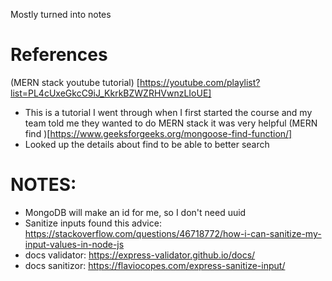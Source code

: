 <!-- Crystal's readme for the backend -->
Mostly turned into notes

# References
(MERN stack youtube tutorial) [https://youtube.com/playlist?list=PL4cUxeGkcC9iJ_KkrkBZWZRHVwnzLIoUE]
- This is a tutorial I went through when I first started the course and my team told me they wanted to do MERN stack it was very helpful
(MERN find )[https://www.geeksforgeeks.org/mongoose-find-function/]
- Looked up the details about find to be able to better search

# NOTES:
- MongoDB will make an id for me, so I don't need uuid 
- Sanitize inputs found this advice: https://stackoverflow.com/questions/46718772/how-i-can-sanitize-my-input-values-in-node-js
- docs validator: https://express-validator.github.io/docs/
- docs sanitizor: https://flaviocopes.com/express-sanitize-input/